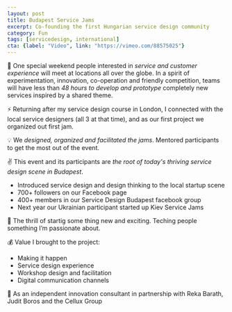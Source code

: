 ```yaml
---
layout: post
title: Budapest Service Jams
excerpt: Co-founding the first Hungarian service design community
category: Fun
tags: [servicedesign, international]
cta: {label: "Video", link: "https://vimeo.com/88575025"}
---
```


🏢 One special weekend people interested in *service and customer experience* will meet at locations all over the globe. In a spirit of experimentation, innovation, co-operation and friendly competition, teams will have less than *48 hours to develop and prototype* completely new services inspired by a shared theme. 

⚡ Returning after my service design course in London, I connected with the local service designers (all 3 at that time), and as our first project we organized out first jam. 

💡 We *designed, organized and facilitated the jams*. Mentored participants to get the most out of the event. 

✌️ This event and its participants are *the root of today's thriving service design scene in Budapest*.

- Introduced service design and design thinking to the local startup scene
- 700+ followers on our Facebook page 
- 400+ members in our Service Design Budapest facebook group
- Next year our Ukrainian participant started up Kiev Service Jams 

💙 The thrill of startig some thing new and exciting. Teching people something I’m passionate about. 

💰 Value I brought to the project:

- Making it happen
- Service design experience
- Workshop design and facilitation
- Digital communication channels 

👥 As an independent innovation consultant in partnership with Reka Barath, Judit Boros and the Cellux Group
